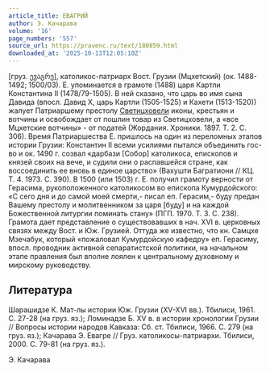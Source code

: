 ```yaml
---
article_title: ЕВАГРИЙ
author: Э. Качарава
volume: '16'
page_numbers: '557'
source_url: https://pravenc.ru/text/180859.html
downloaded_at: '2025-10-13T12:05:10Z'
---
```


[груз. ევაგრე], католикос-патриарх Вост. Грузии (Мцхетский) (ок. 1488-1492; 1500/03). Е. упоминается в грамоте (1488) царя Картли Константина II (1478/79-1505). В ней сказано, что царь во имя сына Давида (впосл. Давид Х, царь Картли (1505-1525) и Кахети (1513-1520)) жалует Патриаршему престолу [Светицховели](https://pravenc.ru/text/Светицховели.html) иконы, крестьян и вотчины и освобождает от пошлин товар из Светицховели, а «все Мцхетские вотчины» - от податей (Жордания. Хроники. 1897. Т. 2. С. 306). Время Патриаршества Е. пришлось на один из переломных этапов истории Грузии: Константин II всеми усилиями пытался объединить гос-во и ок. 1490 г. созвал «дарбази [Собор] католикоса, епископов и князей своих на вече, и судили они о распавшейся стране, как воссоединить ее вновь в единое царство» (Вахушти Багратиони // КЦ. Т. 4. 1973. С. 390). В 1500 (или 1503) г. Е. получил грамоту верности от Герасима, рукоположенного католикосом во епископа Кумурдойского: «С сего дня и до самой моей смерти,- писал еп. Герасим,- буду предан Вашему престолу и молитвенником за царя [буду] и на каждой Божественной литургии поминать стану» (ПГП. 1970. Т. 3. С. 238). Грамота дает представление о существовавших в нач. XVI в. церковных связях между Вост. и Юж. Грузией. Оттуда же известно, что кн. Самцхе Мзечабук, который «пожаловал Кумурдойскую кафедру» еп. Герасиму, впосл. проводник активной сепаратистской политики, на начальном этапе правления был вполне лоялен к центральному духовному и мирскому руководству.

## Литература

Шарашидзе К. Мат-лы истории Юж. Грузии (XV-XVI вв.). Тбилиси, 1961. С. 27-28 (на груз. яз.); Ломинадзе Б. XV в. в истории хронологии Грузии // Вопросы истории народов Кавказа: Сб. ст. Тбилиси, 1966. С. 279 (на груз. яз.); Качарава Э. Евагре // Груз. католикосы-патриархи. Тбилиси, 2000. С. 79-81 (на груз. яз.).

Э. Качарава
